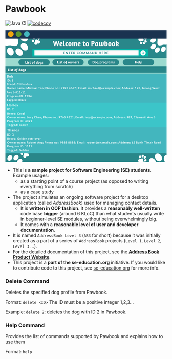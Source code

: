 # Pawbook

![Java CI](https://github.com/AY2021S2-CS2103T-T10-1/tp/workflows/Java%20CI/badge.svg) [![codecov](https://codecov.io/gh/AY2021S2-CS2103T-T10-1/tp/branch/master/graph/badge.svg?token=6D9NPVXEYL)](https://codecov.io/gh/AY2021S2-CS2103T-T10-1/tp)

![Ui](docs/images/Ui.png)

* This is **a sample project for Software Engineering (SE) students**.<br>
  Example usages:
  * as a starting point of a course project (as opposed to writing everything from scratch)
  * as a case study
* The project simulates an ongoing software project for a desktop application (called _AddressBook_) used for managing contact details.
  * It is **written in OOP fashion**. It provides a **reasonably well-written** code base **bigger** (around 6 KLoC) than what students usually write in beginner-level SE modules, without being overwhelmingly big.
  * It comes with a **reasonable level of user and developer documentation**.
* It is named `AddressBook Level 3` (`AB3` for short) because it was initially created as a part of a series of `AddressBook` projects (`Level 1`, `Level 2`, `Level 3` ...).
* For the detailed documentation of this project, see the **[Address Book Product Website](https://se-education.org/addressbook-level3)**.
* This project is a **part of the se-education.org** initiative. If you would like to contribute code to this project, see [se-education.org](https://se-education.org#https://se-education.org/#contributing) for more info.

### Delete Command 

Deletes the specified dog profile from Pawbook. 

Format: `delete <ID>` The ID must be a positive integer 1,2,3... 

Example: `delete 2`: deletes the dog with ID 2 in Pawbook.

### Help Command

Provides the list of commands supported by Pawbook and explains how to use them

Format: `help`
